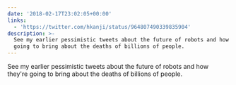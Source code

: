 ```yaml
---
date: '2018-02-17T23:02:05+00:00'
links:
  - 'https://twitter.com/hkanji/status/964807490339835904'
description: >-
  See my earlier pessimistic tweets about the future of robots and how they're
  going to bring about the deaths of billions of people.
---
```

See my earlier pessimistic tweets about the future of robots and how they're going to bring about the deaths of billions of people. 
